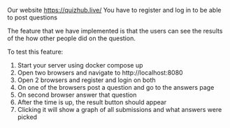 Our website
https://quizhub.live/
You have to register and log in to be able to post questions

The feature that we have implemented is that the users can see the results of the how other people did on the question. 

To test this feature:
  1. Start your server using docker compose up
  2. Open two browsers and navigate to http://localhost:8080
  3. Open 2 browsers and register and login on both
  4. On one of the browsers post a question and go to the answers page
  5. On second browser answer that question
  6. After the time is up, the result button should appear
  7. Clicking it will show a graph of all submissions and what answers were picked
